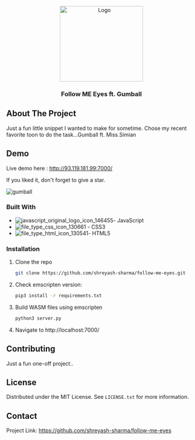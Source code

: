 <br />
<div align="center">
  <a href="https://github.com/shreyash-sharma/pong-cpp-wasm">
    <img src="https://user-images.githubusercontent.com/14334982/196586092-a56ccadb-93b3-4714-ad8b-ffdf6e32f4c9.png" alt="Logo" width="220" height="200">
  </a>

<h3 align="center">Follow ME Eyes ft. Gumball</h3>

</div>

<!-- ABOUT THE PROJECT -->
## About The Project
Just a fun little snippet I wanted to make for sometime. Chose my recent favorite toon to do the task...Gumball ft. Miss.Simian 

<!-- Demo -->
## Demo
Live demo here : http://93.119.181.99:7000/

If you liked it, don't forget to give a star.

![gumball](https://user-images.githubusercontent.com/14334982/196586477-05da7d23-c25a-41ac-87ac-d7046884c61d.gif)


### Built With

* ![javascript_original_logo_icon_146455](https://user-images.githubusercontent.com/14334982/194761637-93f71a8f-4821-40fa-bcd8-f23bfb725930.png)- JavaScript
* ![file_type_css_icon_130661](https://user-images.githubusercontent.com/14334982/194761701-e4fa2f01-a337-402c-a09d-4bdbccc9e569.png) - CSS3
* ![file_type_html_icon_130541](https://user-images.githubusercontent.com/14334982/194761766-54ebb7da-e9e1-4e2e-ab30-1dcb51827eca.png)- HTML5



<!-- GETTING STARTED -->

### Installation

1. Clone the repo
   ```sh
   git clone https://github.com/shreyash-sharma/follow-me-eyes.git
   ```
3. Check emscripten version:
   ```sh
   pip3 install -r requirements.txt
   ```
4. Build WASM files using emscripten
   ```sh
   python3 server.py
   ```
5. Navigate to http://localhost:7000/

<!-- CONTRIBUTING -->
## Contributing

Just a fun one-off project..

<!-- LICENSE -->
## License

Distributed under the MIT License. See `LICENSE.txt` for more information.


<!-- CONTACT -->
## Contact


Project Link: https://github.com/shreyash-sharma/follow-me-eyes

